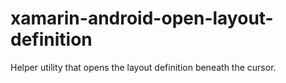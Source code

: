 # xamarin-android-open-layout-definition
Helper utility that opens the layout definition beneath the cursor.

